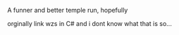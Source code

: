 A funner and better temple run, hopefully

orginally link wzs in C# and i dont know what that is so...
